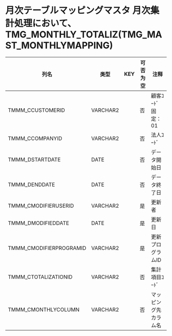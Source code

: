 # 月次テーブルマッピングマスタ                月次集計処理において、TMG_MONTHLY_TOTALIZ(TMG_MAST_MONTHLYMAPPING)
| 列名   | 类型   | KEY  | 可否为空 | 注释   |
| ---- | ---- | ---- | ---- | ---- |
|TMMM_CCUSTOMERID|VARCHAR2||否|顧客ｺｰﾄﾞ                        固定：01                                                       |
|TMMM_CCOMPANYID|VARCHAR2||否|法人ｺｰﾄﾞ                                                                                    |
|TMMM_DSTARTDATE|DATE||否|データ開始日                                                                                    |
|TMMM_DENDDATE|DATE||否|データ終了日                                                                                    |
|TMMM_CMODIFIERUSERID|VARCHAR2||是|更新者                                                                                       |
|TMMM_DMODIFIEDDATE|DATE||是|更新日                                                                                       |
|TMMM_CMODIFIERPROGRAMID|VARCHAR2||是|更新プログラムID                                                                                 |
|TMMM_CTOTALIZATIONID|VARCHAR2||否|集計項目ｺｰﾄﾞ                                                                                  |
|TMMM_CMONTHLYCOLUMN|VARCHAR2||否|マッピング先カラム名                                                                                |
